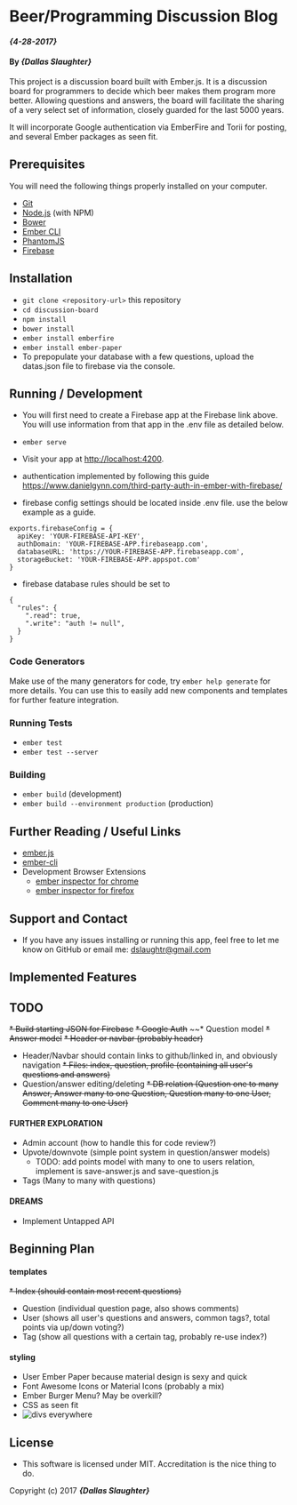 # Beer/Programming Discussion Blog

#### _{4-28-2017}_

#### By _**{Dallas Slaughter}**_


This project is a discussion board built with Ember.js. It is a discussion board for programmers to decide which beer makes them program more better. Allowing questions and answers, the board will facilitate the sharing of a very select set of information, closely guarded for the last 5000 years.

It will incorporate Google authentication via EmberFire and Torii for posting, and several Ember packages as seen fit.


## Prerequisites

You will need the following things properly installed on your computer.

* [Git](https://git-scm.com/)
* [Node.js](https://nodejs.org/) (with NPM)
* [Bower](https://bower.io/)
* [Ember CLI](https://ember-cli.com/)
* [PhantomJS](http://phantomjs.org/)
* [Firebase](https://firebase.google.com)


## Installation

* `git clone <repository-url>` this repository
* `cd discussion-board`
* `npm install`
* `bower install`
* `ember install emberfire`
* `ember install ember-paper`
* To prepopulate your database with a few questions, upload the datas.json file to firebase via the console.


## Running / Development

* You will first need to create a Firebase app at the Firebase link above. You will use information from that app in the .env file as detailed below.
* `ember serve`
* Visit your app at [http://localhost:4200](http://localhost:4200).

* authentication implemented by following this guide https://www.danielgynn.com/third-party-auth-in-ember-with-firebase/

* firebase config settings should be located inside .env file. use the below example as a guide.
```
exports.firebaseConfig = {
  apiKey: 'YOUR-FIREBASE-API-KEY',
  authDomain: 'YOUR-FIREBASE-APP.firebaseapp.com',
  databaseURL: 'https://YOUR-FIREBASE-APP.firebaseapp.com',
  storageBucket: 'YOUR-FIREBASE-APP.appspot.com'
}
```

* firebase database rules should be set to
```
{
  "rules": {
    ".read": true,
    ".write": "auth != null",
  }
}
```


### Code Generators

Make use of the many generators for code, try `ember help generate` for more details. You can use this to easily add new components and templates for further feature integration.


### Running Tests

* `ember test`
* `ember test --server`


### Building

* `ember build` (development)
* `ember build --environment production` (production)


## Further Reading / Useful Links

* [ember.js](http://emberjs.com/)
* [ember-cli](https://ember-cli.com/)
* Development Browser Extensions
  * [ember inspector for chrome](https://chrome.google.com/webstore/detail/ember-inspector/bmdblncegkenkacieihfhpjfppoconhi)
  * [ember inspector for firefox](https://addons.mozilla.org/en-US/firefox/addon/ember-inspector/)


## Support and Contact

* If you have any issues installing or running this app, feel free to let me know on GitHub or email me: dslaughtr@gmail.com


## Implemented Features



## TODO

~~* Build starting JSON for Firebase~~
~~* Google Auth~~
~~* Question model
~~* Answer model~~
~~* Header or navbar (probably header)~~
* Header/Navbar should contain links to github/linked in, and obviously navigation
~~* Files: index, question, profile (containing all user's questions and answers)~~
* Question/answer editing/deleting
~~* DB relation (Question one to many Answer, Answer many to one Question, Question many to one User, Comment many to one User)~~
#### FURTHER EXPLORATION
* Admin account (how to handle this for code review?)
* Upvote/downvote (simple point system in question/answer models)
  * TODO: add points model with many to one to users relation, implement is save-answer.js and save-question.js
* Tags (Many to many with questions)
#### DREAMS
* Implement Untapped API

## Beginning Plan
#### templates
 ~~* Index (should contain most recent questions)~~
 * Question (individual question page, also shows comments)
 * User (shows all user's questions and answers, common tags?, total points via up/down voting?)
 * Tag (show all questions with a certain tag, probably re-use index?)

#### styling
 * User Ember Paper because material design is sexy and quick
 * Font Awesome Icons or Material Icons (probably a mix)
 * Ember Burger Menu? May be overkill?
 * CSS as seen fit
 * ![divs everywhere](https://media.makeameme.org/created/divs-divs-everywhere-ntf4n9.jpg)


## License

* This software is licensed under MIT. Accreditation is the nice thing to do.


Copyright (c) 2017 **_{Dallas Slaughter}_**
